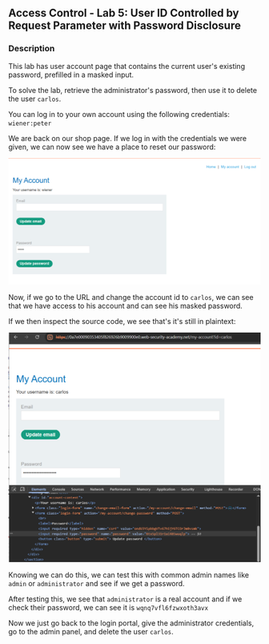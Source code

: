 ## Access Control - Lab 5: User ID Controlled by Request Parameter with Password Disclosure

### Description
This lab has user account page that contains the current user's existing password, prefilled in a masked input.

To solve the lab, retrieve the administrator's password, then use it to delete the user `carlos`.

You can log in to your own account using the following credentials: `wiener:peter`


We are back on our shop page. If we log in with the credentials we were given, we can now see we have a place to reset our password:

![](account_page.png)

Now, if we go to the URL and change the account id to `carlos`, we can see that we have access to his account and can see his masked password.

If we then inspect the source code, we see that's it's still in plaintext:

![](carlos_pass.png)

Knowing we can do this, we can test this with common admin names like `admin` or `administrator` and see if we get a password.

After testing this, we see that `administrator` is a real account and if we check their password, we can see it is `wqnq7vfl6fzwxoth3avx`

Now we just go back to the login portal, give the administrator credentials, go to the admin panel, and delete the user `carlos`.
